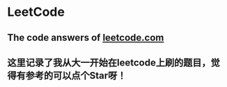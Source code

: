 # LeetCode

## The code answers of [leetcode.com](https://leetcode-cn.com/)
## 这里记录了我从大一开始在leetcode上刷的题目，觉得有参考的可以点个Star呀！
